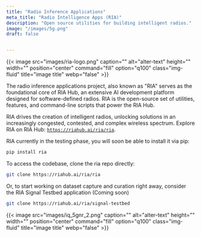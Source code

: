 ```yaml
---
title: "Radio Inference Applications"
meta_title: "Radio Intelligence Apps (RIA)"
description: "Open source utilities for building intelligent radios."
image: "/images/5g.png"
draft: false


---
```



{{< image src="images/ria-logo.png" caption="" alt="alter-text" height="" width="" position="center" command="fill" option="q100" class="img-fluid" title="image title"  webp="false" >}}


The radio inference applications project, also known as "RIA" serves as the foundational core of RIA Hub, an extensive AI development platform designed for software-defined radios. RIA is the open-source set of utilities, features, and command-line scripts that power the RIA Hub.

RIA drives the creation of intelligent radios, unlocking solutions in an increasingly congested, contested, and complex wireless spectrum. Explore RIA on RIA Hub: [`https://riahub.ai/ria/ria`](https://riahub.ai/ria/ria).

RIA currently in the testing phase, you will soon be able to install it via pip:

```bash
pip install ria
```

To access the codebase, clone the ria repo directly:

```bash
git clone https://riahub.ai/ria/ria
```

Or, to start working on dataset capture and curation right away, consider the RIA Signal Testbed application (Coming soon)

```bash
git clone https://riahub.ai/ria/signal-testbed
```

{{< image src="images/iq_5gnr_2.png" caption="" alt="alter-text" height="" width="" position="center" command="fill" option="q100" class="img-fluid" title="image title"  webp="false" >}}
